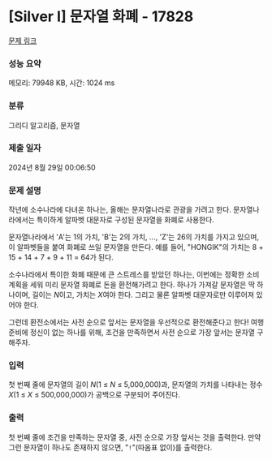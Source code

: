 # [Silver I] 문자열 화폐 - 17828 

[문제 링크](https://www.acmicpc.net/problem/17828) 

### 성능 요약

메모리: 79948 KB, 시간: 1024 ms

### 분류

그리디 알고리즘, 문자열

### 제출 일자

2024년 8월 29일 00:06:50

### 문제 설명

<p>작년에 소수나라에 다녀온 하나는, 올해는 문자열나라로 관광을 가려고 한다. 문자열나라에서는 특이하게 알파벳 대문자로 구성된 문자열을 화폐로 사용한다.</p>

<p>문자열나라에서 'A'는 1의 가치, 'B'는 2의 가치, ..., 'Z'는 26의 가치를 가지고 있으며, 이 알파벳들을 붙여 화폐로 쓰일 문자열을 만든다. 예를 들어, "HONGIK"의 가치는 8 + 15 + 14 + 7 + 9 + 11 = 64가 된다.</p>

<p>소수나라에서 특이한 화폐 때문에 큰 스트레스를 받았던 하나는, 이번에는 정확한 소비 계획을 세워 미리 문자열 화폐로 돈을 환전해가려고 한다. 하나가 가져갈 문자열은 딱 하나이며, 길이는 <em>N</em>이고, 가치는 <em>X</em>여야 한다. 그리고 물론 알파벳 대문자로만 이루어져 있어야 한다.</p>

<p>그런데 환전소에서는 사전 순으로 앞서는 문자열을 우선적으로 환전해준다고 한다! 여행 준비에 정신이 없는 하나를 위해, 조건을 만족하면서 사전 순으로 가장 앞서는 문자열 구해주자.</p>

### 입력 

 <p>첫 번째 줄에 문자열의 길이 <em>N</em>(1 ≤ <em>N</em> ≤ 5,000,000)과, 문자열의 가치를 나타내는 정수 <em>X</em>(1 ≤ <em>X</em> ≤ 500,000,000)가 공백으로 구분되어 주어진다.</p>

### 출력 

 <p>첫 번째 줄에 조건을 만족하는 문자열 중, 사전 순으로 가장 앞서는 것을 출력한다. 만약 그런 문자열이 하나도 존재하지 않으면, "<code>!</code>"(따옴표 없이)를 출력한다.</p>

